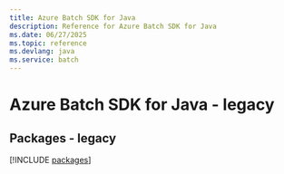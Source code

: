 ```yaml
---
title: Azure Batch SDK for Java
description: Reference for Azure Batch SDK for Java
ms.date: 06/27/2025
ms.topic: reference
ms.devlang: java
ms.service: batch
---
```

# Azure Batch SDK for Java - legacy
## Packages - legacy
[!INCLUDE [packages](batch-index.md)]